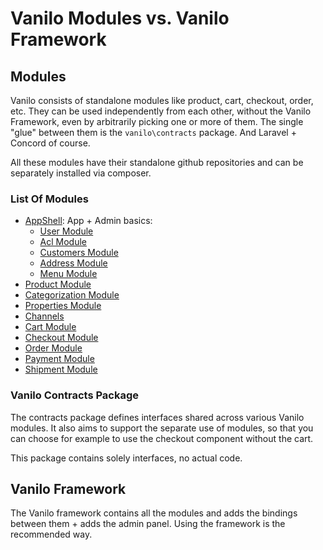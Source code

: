 # Vanilo Modules vs. Vanilo Framework

## Modules

Vanilo consists of standalone modules like product, cart, checkout,
order, etc. They can be used independently from each other, without the
Vanilo Framework, even by arbitrarily picking one or more of them. The
single "glue" between them is the `vanilo\contracts` package. And
Laravel + Concord of course.

All these modules have their standalone github repositories and can be
separately installed via composer.

### List Of Modules

- [AppShell](https://github.com/artkonekt/appshell): App + Admin basics:
    - [User Module](users.md)
    - [Acl Module](acl.md)
    - [Customers Module](customers.md)
    - [Address Module](addresses.md)
    - [Menu Module](https://github.com/artkonekt/menu)
- [Product Module](products.md)
- [Categorization Module](categorization.md)
- [Properties Module](properties.md)
- [Channels](channels.md)
- [Cart Module](cart.md)
- [Checkout Module](checkout.md)
- [Order Module](orders.md)
- [Payment Module](payments.md)
- [Shipment Module](shipping.md)

### Vanilo Contracts Package

The contracts package defines interfaces shared across various Vanilo
modules. It also aims to support the separate use of modules, so that you
can choose for example to use the checkout component without the cart.

This package contains solely interfaces, no actual code.

## Vanilo Framework

The Vanilo framework contains all the modules and adds the bindings
between them + adds the admin panel. Using the framework is the
recommended way.
